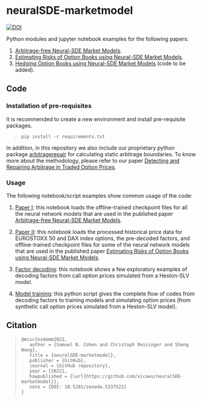 # neuralSDE-marketmodel

[![DOI](https://zenodo.org/badge/397935869.svg)](https://zenodo.org/badge/latestdoi/397935869)

Python modules and jupyter notebook examples for the following papers: 
1. [Arbitrage-free Neural-SDE Market Models](https://arxiv.org/abs/2105.11053).
2. [Estimating Risks of Option Books using Neural-SDE Market Models](https://arxiv.org/abs/2202.07148).
3. [Hedging Option Books using Neural-SDE Market Models](https://arxiv.org/abs/2205.15991) (code to be added).
 

## Code

### Installation of pre-requisites

It is recommended to create a new environment and install pre-requisite
packages.

>```
>pip install -r requirements.txt
>```

In addition, in this repository we also include our proprietary python package 
[arbitragerepair](https://github.com/vicaws/arbitragerepair) for calculating 
static arbitrage boundaries. To know more about the methodology, please refer to
our paper 
[Detecting and Repairing Arbitrage in Traded Option Prices](https://www.tandfonline.com/eprint/YQKWWNED73HSPVGC5ZBE/full?target=10.1080/1350486X.2020.1846573).

### Usage

The following notebook/script examples show common usage of the code:

1. [Paper I](notebook/paper1_hestonslv_experiments.ipynb): this notebook loads the offline-trained 
   checkpoint files for all the neural network models that are used in the 
   published paper [Arbitrage-free Neural-SDE Market Models](https://arxiv.org/abs/2105.11053).
2. [Paper II](notebook/paper2_optionmetrics_VaR.ipynb): this notebook loads the 
   processed historical price data for EUROSTOXX 50 and DAX index options, the 
   pre-decoded factors, and offline-trained checkpoint files for some of the 
   neural network models that are used in the published paper
   [Estimating Risks of Option Books using Neural-SDE Market Models](https://arxiv.org/abs/2202.07148).

3. [Factor decoding](notebook/factors.ipynb): this notebook shows a few exploratory examples of decoding 
   factors from call option prices simulated from a Heston-SLV model.

4. [Model training](main.py): this python script gives the complete flow of 
   codes from decoding factors to training models and simulating option prices 
   (from synthetic call option prices simulated from a Heston-SLV model).

## Citation
>```
>@misc{nsdemm2022,
>    author = {Samuel N. Cohen and Christoph Reisinger and Sheng Wang},  
>    title = {neuralSDE-marketmodel},
>    publisher = {GitHub},
>    journal = {GitHub repository},
>    year = {2022},
>    howpublished = {\url{https://github.com/vicaws/neuralSDE-marketmodel}},
>    note = {DOI: 10.5281/zenodo.5337522}
>}
>```
